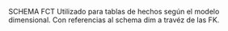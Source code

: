 SCHEMA FCT 
Utilizado para tablas de hechos según el modelo dimensional. Con referencias al schema dim a travéz de las FK.
